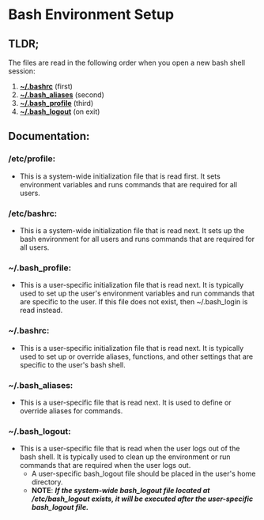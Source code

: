 # Bash Environment Setup
## **TLDR;**
The files are read in the following order when you open a new bash shell session:
1. **[~/.bashrc](https://github.com/EAWF/Linux-Root-Tools/blob/master/Bash/.bashrc)** (first)
2. **[~/.bash_aliases](https://github.com/EAWF/Linux-Root-Tools/blob/master/Bash/.bash_aliases)** (second)
3. **[~/.bash_profile](https://github.com/EAWF/Linux-Root-Tools/blob/master/Bash/.bash_profile)** (third)
4. **[~/.bash_logout](https://github.com/EAWF/Linux-Root-Tools/blob/master/Bash/.bash_logout)** (on exit)

## Documentation: 
### **/etc/profile**:
* This is a system-wide initialization file that is read first. It sets environment variables and runs commands that are required for all users.
### **/etc/bashrc**:
* This is a system-wide initialization file that is read next. It sets up the bash environment for all users and runs commands that are required for all users.
### **~/.bash_profile**:
* This is a user-specific initialization file that is read next. It is typically used to set up the user's environment variables and run commands that are specific to the user. If this file does not exist, then ~/.bash_login is read instead.
### **~/.bashrc**:
* This is a user-specific initialization file that is read next. It is typically used to set up or override aliases, functions, and other settings that are specific to the user's bash shell.
### **~/.bash_aliases**:
* This is a user-specific file that is read next. It is used to define or override aliases for commands.
### **~/.bash_logout**:
* This is a user-specific file that is read when the user logs out of the bash shell. It is typically used to clean up the environment or run commands that are required when the user logs out.
  * A user-specific bash_logout file should be placed in the user's home directory.
  * **NOTE**: ***If the system-wide bash_logout file located at /etc/bash_logout exists, it will be executed after the user-specific bash_logout file.***
